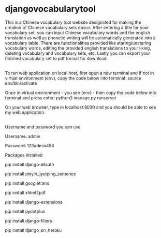 # djangovocabularytool
This is a Chinese vocabulary tool website designated for making the creation of Chinese vocabulary sets easier. After entering a title for your vocabulary set, you can input Chinese vocabulary words and the english translation as well as phonetic writing will be automatically generated into a vocabulary table. There are  functionalities provided like staring/unstaring vocabulary words, editing the provided english translations to your liking, deleting vocabulary and vocabulary sets, etc. Lastly you can export your finished vocabulary set to pdf format for download.

<br>
To run web application on local host, first open a new terminal and if not in virtual environment (env), copy the code below into terminal:
source env/bin/activate

Once in virtual environment - you see (env) - then copy the code below into terminal and press enter:
python3 manage.py runserver

On your web browser, type in localhost:8000 and you should be able to see my web application.

<br>
Username and password you can use

Username: admin

Password: 123admin456
<br>

Packages installed:

pip install django-allauth

pip install pinyin_jyutping_sentence

pip install googletrans

pip install xhtml2pdf

pip install django-extensions

pip install pydotplus

pip install django-filters

pip install django_on_heroku
